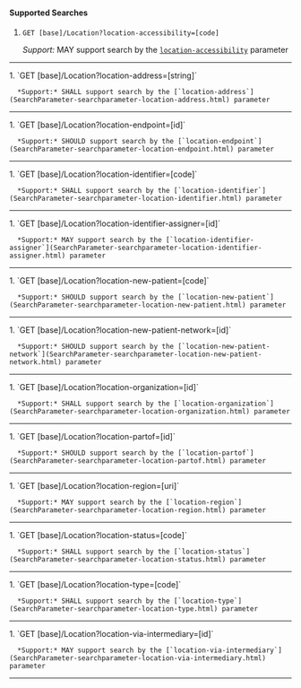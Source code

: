 #### Supported Searches

1. `GET [base]/Location?location-accessibility=[code]`

      *Support:* MAY support search by the [`location-accessibility`](SearchParameter-searchparameter-location-accessibility.html) parameter
<hr />
1. `GET [base]/Location?location-address=[string]`

      *Support:* SHALL support search by the [`location-address`](SearchParameter-searchparameter-location-address.html) parameter
<hr />
1. `GET [base]/Location?location-endpoint=[id]`

      *Support:* SHOULD support search by the [`location-endpoint`](SearchParameter-searchparameter-location-endpoint.html) parameter
<hr />
1. `GET [base]/Location?location-identifier=[code]`

      *Support:* SHALL support search by the [`location-identifier`](SearchParameter-searchparameter-location-identifier.html) parameter
<hr />
1. `GET [base]/Location?location-identifier-assigner=[id]`

      *Support:* MAY support search by the [`location-identifier-assigner`](SearchParameter-searchparameter-location-identifier-assigner.html) parameter
<hr />
1. `GET [base]/Location?location-new-patient=[code]`

      *Support:* SHOULD support search by the [`location-new-patient`](SearchParameter-searchparameter-location-new-patient.html) parameter
<hr />
1. `GET [base]/Location?location-new-patient-network=[id]`

      *Support:* SHOULD support search by the [`location-new-patient-network`](SearchParameter-searchparameter-location-new-patient-network.html) parameter
<hr />
1. `GET [base]/Location?location-organization=[id]`

      *Support:* SHALL support search by the [`location-organization`](SearchParameter-searchparameter-location-organization.html) parameter
<hr />
1. `GET [base]/Location?location-partof=[id]`

      *Support:* SHOULD support search by the [`location-partof`](SearchParameter-searchparameter-location-partof.html) parameter
<hr />
1. `GET [base]/Location?location-region=[uri]`

      *Support:* MAY support search by the [`location-region`](SearchParameter-searchparameter-location-region.html) parameter
<hr />
1. `GET [base]/Location?location-status=[code]`

      *Support:* SHALL support search by the [`location-status`](SearchParameter-searchparameter-location-status.html) parameter
<hr />
1. `GET [base]/Location?location-type=[code]`

      *Support:* SHALL support search by the [`location-type`](SearchParameter-searchparameter-location-type.html) parameter
<hr />
1. `GET [base]/Location?location-via-intermediary=[id]`

      *Support:* MAY support search by the [`location-via-intermediary`](SearchParameter-searchparameter-location-via-intermediary.html) parameter
<hr />